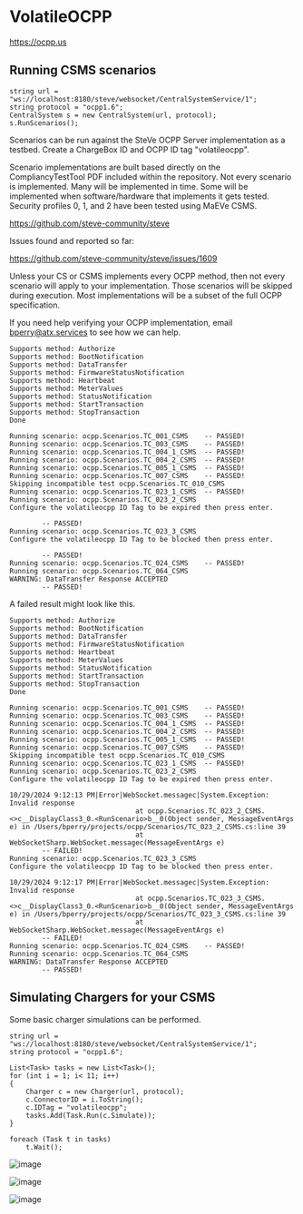 # VolatileOCPP

https://ocpp.us

## Running CSMS scenarios

```
string url = "ws://localhost:8180/steve/websocket/CentralSystemService/1";
string protocol = "ocpp1.6";
CentralSystem s = new CentralSystem(url, protocol);
s.RunScenarios();
```

Scenarios can be run against the SteVe OCPP Server implementation as a testbed. Create a ChargeBox ID and OCPP ID tag "volatileocpp".

Scenario implementations are built based directly on the CompliancyTestTool PDF included within the repository. Not every scenario is implemented. Many will be implemented in time. Some will be implemented when software/hardware that implements it gets tested. Security profiles 0, 1, and 2 have been tested using MaEVe CSMS. 

https://github.com/steve-community/steve

Issues found and reported so far:

https://github.com/steve-community/steve/issues/1609

Unless your CS or CSMS implements every OCPP method, then not every scenario will apply to your implementation. Those scenarios will be skipped during execution. Most implementations will be a subset of the full OCPP specification.

If you need help verifying your OCPP implementation, email bperry@atx.services to see how we can help.

```
Supports method: Authorize
Supports method: BootNotification
Supports method: DataTransfer
Supports method: FirmwareStatusNotification
Supports method: Heartbeat
Supports method: MeterValues
Supports method: StatusNotification
Supports method: StartTransaction
Supports method: StopTransaction
Done

Running scenario: ocpp.Scenarios.TC_001_CSMS    -- PASSED!
Running scenario: ocpp.Scenarios.TC_003_CSMS    -- PASSED!
Running scenario: ocpp.Scenarios.TC_004_1_CSMS  -- PASSED!
Running scenario: ocpp.Scenarios.TC_004_2_CSMS  -- PASSED!
Running scenario: ocpp.Scenarios.TC_005_1_CSMS  -- PASSED!
Running scenario: ocpp.Scenarios.TC_007_CSMS    -- PASSED!
Skipping incompatible test ocpp.Scenarios.TC_010_CSMS
Running scenario: ocpp.Scenarios.TC_023_1_CSMS  -- PASSED!
Running scenario: ocpp.Scenarios.TC_023_2_CSMS
Configure the volatileocpp ID Tag to be expired then press enter.

        -- PASSED!
Running scenario: ocpp.Scenarios.TC_023_3_CSMS
Configure the volatileocpp ID Tag to be blocked then press enter.

        -- PASSED!
Running scenario: ocpp.Scenarios.TC_024_CSMS    -- PASSED!
Running scenario: ocpp.Scenarios.TC_064_CSMS
WARNING: DataTransfer Response ACCEPTED
        -- PASSED!
```

A failed result might look like this.

```
Supports method: Authorize
Supports method: BootNotification
Supports method: DataTransfer
Supports method: FirmwareStatusNotification
Supports method: Heartbeat
Supports method: MeterValues
Supports method: StatusNotification
Supports method: StartTransaction
Supports method: StopTransaction
Done

Running scenario: ocpp.Scenarios.TC_001_CSMS    -- PASSED!
Running scenario: ocpp.Scenarios.TC_003_CSMS    -- PASSED!
Running scenario: ocpp.Scenarios.TC_004_1_CSMS  -- PASSED!
Running scenario: ocpp.Scenarios.TC_004_2_CSMS  -- PASSED!
Running scenario: ocpp.Scenarios.TC_005_1_CSMS  -- PASSED!
Running scenario: ocpp.Scenarios.TC_007_CSMS    -- PASSED!
Skipping incompatible test ocpp.Scenarios.TC_010_CSMS
Running scenario: ocpp.Scenarios.TC_023_1_CSMS  -- PASSED!
Running scenario: ocpp.Scenarios.TC_023_2_CSMS
Configure the volatileocpp ID Tag to be expired then press enter.

10/29/2024 9:12:13 PM|Error|WebSocket.messagec|System.Exception: Invalid response
                               at ocpp.Scenarios.TC_023_2_CSMS.<>c__DisplayClass3_0.<RunScenario>b__0(Object sender, MessageEventArgs e) in /Users/bperry/projects/ocpp/Scenarios/TC_023_2_CSMS.cs:line 39
                               at WebSocketSharp.WebSocket.messagec(MessageEventArgs e)
        -- FAILED!
Running scenario: ocpp.Scenarios.TC_023_3_CSMS
Configure the volatileocpp ID Tag to be blocked then press enter.

10/29/2024 9:12:17 PM|Error|WebSocket.messagec|System.Exception: Invalid response
                               at ocpp.Scenarios.TC_023_3_CSMS.<>c__DisplayClass3_0.<RunScenario>b__0(Object sender, MessageEventArgs e) in /Users/bperry/projects/ocpp/Scenarios/TC_023_3_CSMS.cs:line 39
                               at WebSocketSharp.WebSocket.messagec(MessageEventArgs e)
        -- FAILED!
Running scenario: ocpp.Scenarios.TC_024_CSMS    -- PASSED!
Running scenario: ocpp.Scenarios.TC_064_CSMS
WARNING: DataTransfer Response ACCEPTED
        -- PASSED!
```

## Simulating Chargers for your CSMS

Some basic charger simulations can be performed.

```
string url = "ws://localhost:8180/steve/websocket/CentralSystemService/1";
string protocol = "ocpp1.6";

List<Task> tasks = new List<Task>();
for (int i = 1; i< 11; i++)
{
    Charger c = new Charger(url, protocol);
    c.ConnectorID = i.ToString();
    c.IDTag = "volatileocpp";
    tasks.Add(Task.Run(c.Simulate));
}

foreach (Task t in tasks)
    t.Wait();
```

![image](https://github.com/user-attachments/assets/9fed843c-df94-4b5e-9de3-e64612f88b75)

![image](https://github.com/user-attachments/assets/3bac011f-0720-4e4d-9868-c4b5ecb3a4ce)

![image](https://github.com/user-attachments/assets/8ed5cc3b-f189-4774-9cd1-729b9e032877)

